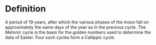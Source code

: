 # Definition

A period of 19 years, after which the various phases of the moon fall on
approximately the same days of the year as in the previous cycle. The
Metonic cycle is the basis for the golden numbers used to determine the
data of Easter. Four such cycles form a Callippic cycle.
